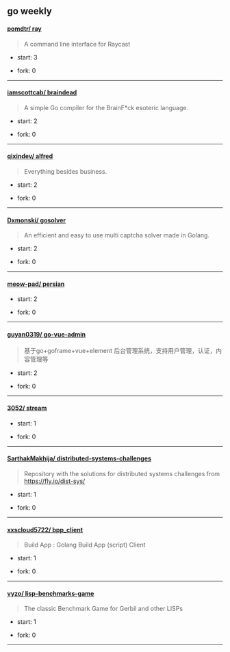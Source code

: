 ## go weekly

#### [pomdtr/ ray](https://github.com/pomdtr/ray)
>  A command line interface for Raycast
+ start: 3
+ fork: 0
---
#### [iamscottcab/ braindead](https://github.com/iamscottcab/braindead)
>  A simple Go compiler for the BrainF*ck esoteric language.
+ start: 2
+ fork: 0
---
#### [qixindev/ alfred](https://github.com/qixindev/alfred)
>  Everything besides business.
+ start: 2
+ fork: 0
---
#### [Dxmonski/ gosolver](https://github.com/Dxmonski/gosolver)
>  An efficient and easy to use multi captcha solver made in Golang.
+ start: 2
+ fork: 0
---
#### [meow-pad/ persian](https://github.com/meow-pad/persian)
>  
+ start: 2
+ fork: 0
---
#### [guyan0319/ go-vue-admin](https://github.com/guyan0319/go-vue-admin)
>  基于go+goframe+vue+element 后台管理系统，支持用户管理，认证，内容管理等
+ start: 2
+ fork: 0
---
#### [3052/ stream](https://github.com/3052/stream)
>  
+ start: 1
+ fork: 0
---
#### [SarthakMakhija/ distributed-systems-challenges](https://github.com/SarthakMakhija/distributed-systems-challenges)
>  Repository with the solutions for distributed systems challenges from https://fly.io/dist-sys/ 
+ start: 1
+ fork: 0
---
#### [xxscloud5722/ bpp_client](https://github.com/xxscloud5722/bpp_client)
>  Build App : Golang Build App (script) Client 
+ start: 1
+ fork: 0
---
#### [vyzo/ lisp-benchmarks-game](https://github.com/vyzo/lisp-benchmarks-game)
>  The classic Benchmark Game for Gerbil and other LISPs
+ start: 1
+ fork: 0
---
